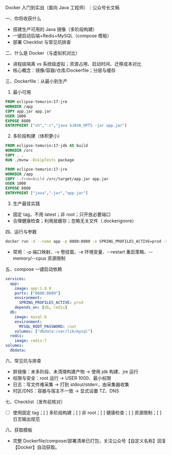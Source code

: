 Docker 入门到实战（面向 Java 工程师）｜公众号长文稿

一、你将收获什么
- 搭建生产可用的 Java 镜像（多阶段构建）
- 一键启动后端+Redis+MySQL（compose 模板）
- 部署 Checklist 与常见坑排查

二、什么是 Docker（与虚拟机对比）
- 进程级隔离 vs 系统级虚拟；资源占用、启动时间、迁移成本对比
- 核心概念：镜像/容器/仓库/Dockerfile；分层与缓存

三、Dockerfile：从最小到生产
1) 最小可用
```dockerfile
FROM eclipse-temurin:17-jre
WORKDIR /app
COPY app.jar app.jar
USER 1000
EXPOSE 8080
ENTRYPOINT ["sh","-c","java $JAVA_OPTS -jar app.jar"]
```
2) 多阶段构建（体积更小）
```dockerfile
FROM eclipse-temurin:17-jdk AS build
WORKDIR /src
COPY . .
RUN ./mvnw -DskipTests package

FROM eclipse-temurin:17-jre
WORKDIR /app
COPY --from=build /src/target/app.jar app.jar
USER 1000
EXPOSE 8080
ENTRYPOINT ["java","-jar","app.jar"]
```
3) 生产最佳实践
- 固定 tag，不用 latest；非 root；只开放必要端口
- 合理健康检查；利用层缓存；忽略无关文件（.dockerignore）

四、运行与参数
```bash
docker run -d --name app -p 8080:8080 -e SPRING_PROFILES_ACTIVE=prod -v ./logs:/logs --restart=always app:1.0.0
```
- 常用：-p 端口映射、-v 卷挂载、-e 环境变量、--restart 重启策略、--memory/--cpus 资源限制

五、compose 一键启动依赖
```yaml
services:
  app:
    image: app:1.0.0
    ports: ["8080:8080"]
    environment:
      SPRING_PROFILES_ACTIVE: prod
    depends_on: [db, redis]
  db:
    image: mysql:8
    environment:
      MYSQL_ROOT_PASSWORD: root
    volumes: ["dbdata:/var/lib/mysql"]
  redis:
    image: redis:7
volumes:
  dbdata:
```

六、常见坑与排查
- 胖镜像：未多阶段、未清理构建产物 → 使用 jdk 构建、jre 运行
- 权限与安全：root 运行 → USER 1000、最小权限
- 日志：写文件难采集 → 打到 stdout/stderr，由采集器收集
- 时区/DNS：容器与宿主不一致 → 显式设置 TZ、DNS

七、Checklist（发布前核对）
- [ ] 使用固定 tag；[ ] 多阶段构建；[ ] 非 root；[ ] 健康检查；[ ] 资源限制；[ ] 日志输出规范

八、获取模板
- 完整 Dockerfile/compose/部署清单已打包，关注公众号【自定义名称】回复【Docker】自动获取。


